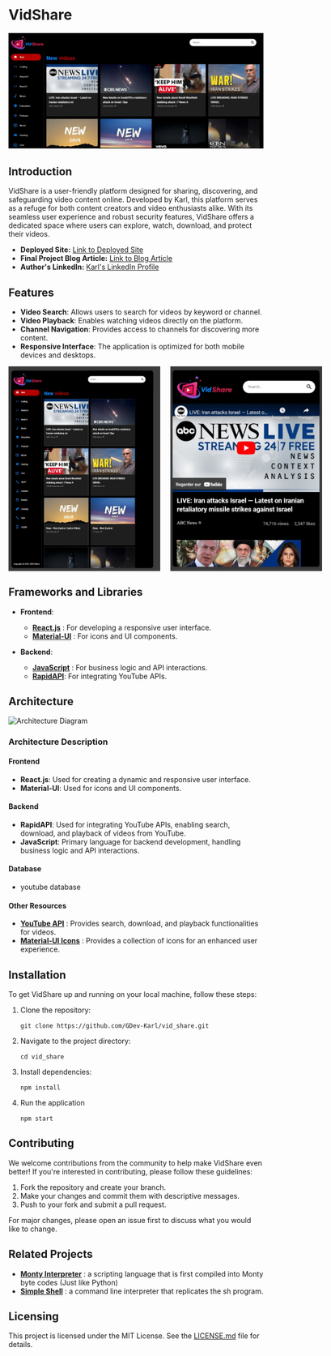 # VidShare

![VidShare Logo](./images/Home_pc.jpeg)

## Introduction

VidShare is a user-friendly platform designed for sharing, discovering, and safeguarding video content online. Developed by Karl, this platform serves as a refuge for both content creators and video enthusiasts alike. With its seamless user experience and robust security features, VidShare offers a dedicated space where users can explore, watch, download, and protect their videos.

- **Deployed Site:** [Link to Deployed Site](https://hilarious-muffin-7168a8.netlify.app/)
- **Final Project Blog Article:** [Link to Blog Article]()
- **Author's LinkedIn:** [Karl's LinkedIn Profile](https://www.linkedin.com/in/karl-gerard/)

## Features

- **Video Search**: Allows users to search for videos by keyword or channel.
- **Video Playback**: Enables watching videos directly on the platform.
- **Channel Navigation**: Provides access to channels for discovering more content.
- **Responsive Interface**: The application is optimized for both mobile devices and desktops.

<div style="display: flex; justify-content: space-between;">
    <img src="./images/Ipad%20pro.jpeg" alt="VidShare on ipad pro" width="300" style="margin-right: 10px;">
    <img src="./images/surface%20duo.jpeg" alt="VidShare on Surface Duo" width="300" style="margin-left: 10px;">
</div>


## Frameworks and Libraries

- **Frontend**: 
  - [**React.js**](https://react.dev/) : For developing a responsive user interface.
  - [**Material-UI**](https://mui.com/material-ui/) : For icons and UI components.

- **Backend**: 
  - [**JavaScript**](https://developer.mozilla.org/en-US/docs/Web/javascript) : For business logic and API interactions.
  - [**RapidAPI**](https://rapidapi.com/hub): For integrating YouTube APIs.

## Architecture

![Architecture Diagram](<Your_Drive_Link_For_Architecture_Image>)

### Architecture Description

#### Frontend
- **React.js**: Used for creating a dynamic and responsive user interface.
- **Material-UI**: Used for icons and UI components.

#### Backend
- **RapidAPI**: Used for integrating YouTube APIs, enabling search, download, and playback of videos from YouTube.
- **JavaScript**: Primary language for backend development, handling business logic and API interactions.

#### Database
- youtube database

#### Other Resources
- [**YouTube API**](https://rapidapi.com/ytdlfree/api/youtube-v31?utm_source=youtube.com%2FJavaScriptMastery&utm_medium=referral&utm_campaign=DevRel) : Provides search, download, and playback functionalities for videos.
- [**Material-UI Icons**](https://mui.com/material-ui/material-icons/) : Provides a collection of icons for an enhanced user experience.

## Installation

To get VidShare up and running on your local machine, follow these steps:

1. Clone the repository:
    ```
    git clone https://github.com/GDev-Karl/vid_share.git
    ```
2. Navigate to the project directory:
    ```
    cd vid_share
    ```
3. Install dependencies:
    ```
    npm install
    ```
4. Run the application
    ```
    npm start
    ```

## Contributing

We welcome contributions from the community to help make VidShare even better! If you're interested in contributing, please follow these guidelines:

1. Fork the repository and create your branch.
2. Make your changes and commit them with descriptive messages.
3. Push to your fork and submit a pull request.

For major changes, please open an issue first to discuss what you would like to change.

## Related Projects

- [**Monty Interpreter**](https://github.com/GDev-Karl/monty) : a scripting language that is first compiled into Monty byte codes (Just like Python)
- [**Simple Shell**](https://github.com/Echewis/simple_shell) : a command line interpreter that replicates the sh program.

## Licensing

This project is licensed under the MIT License. See the [LICENSE.md](LICENSE.md) file for details.

